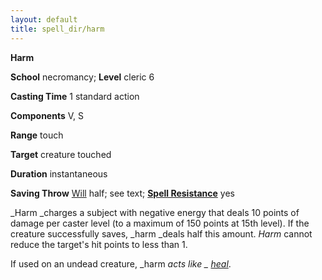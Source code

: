 ```yaml
---
layout: default
title: spell_dir/harm
---
```

 **Harm**

**School** necromancy; **Level** cleric 6

**Casting Time** 1 standard action

**Components** V, S

**Range** touch

**Target** creature touched

**Duration** instantaneous

**Saving Throw** [Will](../combat#_will) half; see text; **[Spell Resistance](../glossary#_spell-resistance)** yes

_Harm _charges a subject with negative energy that deals 10 points of damage per caster level (to a maximum of 150 points at 15th level). If the creature successfully saves, _harm _deals half this amount. _Harm_ cannot reduce the target's hit points to less than 1.

If used on an undead creature, _harm _acts like _ [heal](heal#_heal)_.

